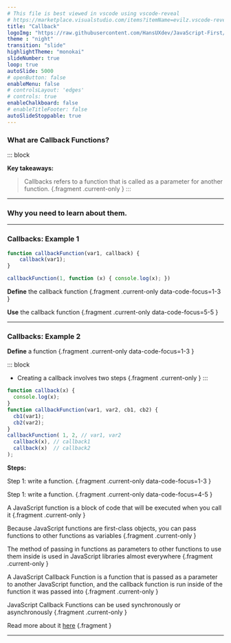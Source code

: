 ```yaml
---
# This file is best viewed in vscode using vscode-reveal
# https://marketplace.visualstudio.com/items?itemName=evilz.vscode-reveal
title: "Callback"
logoImg: "https://raw.githubusercontent.com/HansUXdev/JavaScript-First/2acf5840c15af96602aceb66303ea69c5b75e344/logo.svg"
theme : "night"
transition: "slide"
highlightTheme: "monokai"
slideNumber: true
loop: true
autoSlide: 5000 
# openButton: false
enableMenu: false
# controlsLayout: 'edges'
# controls: true
enableChalkboard: false
# enableTitleFooter: false
autoSlideStoppable: true
---
```



<link rel="stylesheet" href="https://hansmcmurdy.com/JavaScript-First/theme.css"></link>


### What are Callback Functions?

::: block

**Key takeaways:**
> Callbacks refers to a function that is called as a parameter for another function. {.fragment .current-only }
:::

---

### Why you need to learn about them.



---

### Callbacks: Example 1
 
```javascript
function callbackFunction(var1, callback) {
    callback(var1);		
}

callbackFunction(1, function (x) { console.log(x); })
```

**Define** the callback function {.fragment .current-only data-code-focus=1-3 }

**Use** the callback function {.fragment .current-only data-code-focus=5-5 }

---

### Callbacks: Example 2

**Define** a function {.fragment .current-only data-code-focus=1-3 }


::: block

* Creating a callback involves two steps {.fragment .current-only }
:::

```javascript
function callback(x) {
  console.log(x);
}
function callbackFunction(var1, var2, cb1, cb2) {
  cb1(var1);	
  cb2(var2);	
}
callbackFunction( 1, 2, // var1, var2
  callback(x), // callback1
  callback(x)  // callback2
);
```
**Steps:**

Step 1: write a function. {.fragment .current-only data-code-focus=1-3 }

Step 1: write a function. {.fragment .current-only data-code-focus=4-5 }


A JavaScript function is a block of code that will be executed when you call it {.fragment .current-only }

Because JavaScript functions are first-class objects, you can pass functions to other functions as variables {.fragment .current-only }

The method of passing in functions as parameters to other functions to use them inside is used in JavaScript libraries almost everywhere {.fragment .current-only }

A JavaScript Callback Function is a function that is passed as a parameter to another JavaScript function, and the callback function is run inside of the function it was passed into {.fragment .current-only }

JavaScript Callback Functions can be used synchronously or asynchronously {.fragment .current-only }


Read more about it [here](https://www.dashingd3js.com/lessons/javascript-callback-functions) {.fragment  }


---


